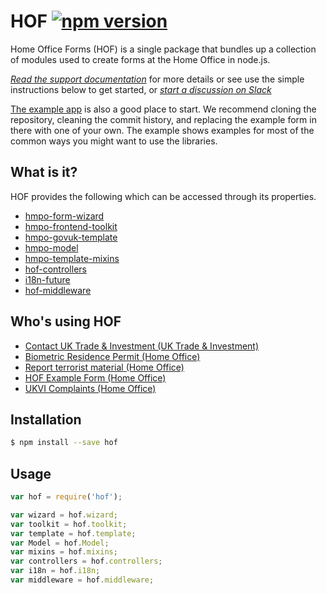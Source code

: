 # HOF [![npm version](https://badge.fury.io/js/hof.svg)](https://badge.fury.io/js/hof)

Home Office Forms (HOF) is a single package that bundles up a collection of modules used to create forms at the Home Office in node.js.

[*Read the support documentation*](./documentation/index.md) for more details or see use the simple instructions below to get started, or [*start a discussion on Slack*](https://ukgovernmentdigital.slack.com/messages/hof/)

[The example app](https://github.com/UKHomeOffice/hof-example-form) is also a good place to start. We recommend cloning the repository, cleaning the commit history, and replacing the example form in there with one of your own. The example shows examples for most of the common ways you might want to use the libraries.

## What is it?

HOF provides the following which can be accessed through its properties.

 * [hmpo-form-wizard](https://github.com/UKHomeOffice/passports-form-wizard)
 * [hmpo-frontend-toolkit](https://github.com/UKHomeOffice/passports-frontend-toolkit)
 * [hmpo-govuk-template](https://github.com/UKHomeOffice/govuk-template-compiler)
 * [hmpo-model](https://github.com/UKHomeOffice/passports-model)
 * [hmpo-template-mixins](https://github.com/UKHomeOffice/passports-template-mixins)
 * [hof-controllers](https://github.com/UKHomeOffice/hof-controllers)
 * [i18n-future](https://github.com/lennym/i18n-future)
 * [hof-middleware](https://github.com/UKHomeOffice/hof-middleware)

## Who's using HOF

 * [Contact UK Trade & Investment (UK Trade & Investment)](https://github.com/UKTradeInvestment/contact-ukti)
 * [Biometric Residence Permit (Home Office)](https://github.com/UKHomeOffice/brp_app)
 * [Report terrorist material (Home Office)](https://github.com/UKHomeOffice/RTM)
 * [HOF Example Form (Home Office)](https://github.com/UKHomeOffice/hof-example-form)
 * [UKVI Complaints (Home Office)](https://github.com/UKHomeOffice/Complaints)

## Installation
```bash
$ npm install --save hof
```

## Usage
```js
var hof = require('hof');

var wizard = hof.wizard;
var toolkit = hof.toolkit;
var template = hof.template;
var Model = hof.Model;
var mixins = hof.mixins;
var controllers = hof.controllers;
var i18n = hof.i18n;
var middleware = hof.middleware;
```
